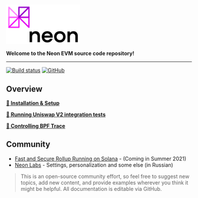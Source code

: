 
<img width="200" src="./images/neon_logo_colors.png" />

**Welcome to the Neon EVM source code repository!**  
*****  

[![Build status](https://badge.buildkite.com/264f0e74ae8aabfcf3bf3b100d32caa05360f03b21542d2c09.svg?branch=develop)](https://buildkite.com/cyberway/evm-loader)
[![GitHub](https://img.shields.io/github/license/cyberway/cyberway.svg)](https://github.com/neonlabsorg/solana/blob/master/LICENSE)


## Overview

**[🔘 Installation & Setup](https://github.com/neonlabsorg/neon-evm.docs/wiki/Local-Solana-Cluster:-Installation,-Setup-and-Tests)**

**[🔘 Running Uniswap V2 integration tests](https://github.com/neonlabsorg/neon-evm.docs/wiki/Running-Uniswap-V2-integration-tests)**

**[🔘 Controlling BPF Trace](https://github.com/neonlabsorg/neon-evm.docs/wiki/Controlling-BPF-Trace)**

## Community
* [Fast and Secure Rollup Running on Solana](https://neonlabs.org/) - (Coming in Summer 2021)  
* [Neon Labs](https://twitter.com/neonlabsorg) - Settings, personalization and some else (in Russian)

> This is an open-source community effort, so feel free to suggest new topics, add new content, and provide examples wherever you think it might be helpful. All documentation is editable via GitHub.